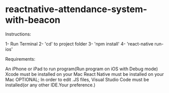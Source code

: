 # reactnative-attendance-system-with-beacon

Instructions:

1- Run Terminal
2- 'cd' to project folder
3- 'npm install' 
4- 'react-native run-ios'

Requirements:

An iPhone or iPad to run program(Run program on iOS with Debug mode)
Xcode must be installed on your Mac
React Native must be installed on your Mac
OPTIONAL; In order to edit .JS files, Visual Studio Code must be installed(or any other IDE.Your preference.)